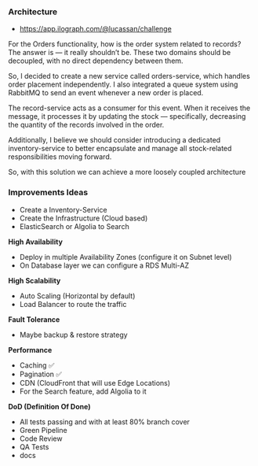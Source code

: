 ### **Architecture**

- https://app.ilograph.com/@lucassan/challenge

For the Orders functionality, how is the order system related to records? The answer is — it really shouldn’t be. These two domains should be decoupled, with no direct dependency between them.

So, I decided to create a new service called orders-service, which handles order placement independently. I also integrated a queue system using RabbitMQ to send an event whenever a new order is placed.

The record-service acts as a consumer for this event. When it receives the message, it processes it by updating the stock — specifically, decreasing the quantity of the records involved in the order.

Additionally, I believe we should consider introducing a dedicated inventory-service to better encapsulate and manage all stock-related responsibilities moving forward.

So, with this solution we can achieve a more loosely coupled architecture

### Improvements Ideas

- Create a Inventory-Service
- Create the Infrastructure (Cloud based)
- ElasticSearch or Algolia to Search

**High Availability**

- Deploy in multiple Availability Zones (configure it on Subnet level)
- On Database layer we can configure a RDS Multi-AZ

**High Scalability**

- Auto Scaling (Horizontal by default)
- Load Balancer to route the traffic

**Fault Tolerance**

- Maybe backup & restore strategy

**Performance**

- Caching ✅
- Pagination ✅
- CDN (CloudFront that will use Edge Locations)
- For the Search feature, add Algolia to it

**DoD (Definition Of Done)**

- All tests passing and with at least 80% branch cover
- Green Pipeline
- Code Review
- QA Tests
- docs
